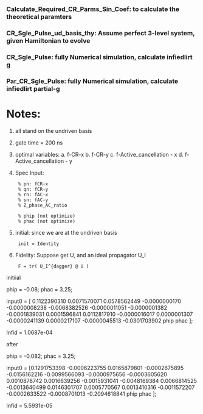 ### Calculate_Required_CR_Parms_Sin_Coef: to calculate the theoretical paramters


### CR_Sgle_Pulse_ud_basis_thy: Assume perfect 3-level system, given Hamiltonian to evolve


### CR_Sgle_Pulse: fully Numerical simulation, calculate infiedlirt g


### Par_CR_Sgle_Pulse:  fully Numerical simulation, calculate infiedlirt  partial-g


# Notes:
1. all stand on the undriven basis
2. gate time = 200 ns
3. optimal variables: 
a. f-CR-x
b. f-CR-y
c. f-Active_cancellation - x
d. f-Active_cancellation - y

4. Spec
Input:

        % pn: fCR-x
        % qn: fCR-y
        % rn: fAC-x
        % sn: fAC-y
        % Z_phase_AC_ratio

        % phip (not optimize)
        % phac (not optimize)

5. initial:
    since we are at the undriven basis
    
        init = Identity
    
6. Fidelity:
    Suppose get U, and an ideal propagator U_I
    
        F = tr( U_I^{dagger} @ U )

initiial

phip = -0.08;
phac = 3.25;

input0 = [ 0.1122390310
     0.0071570071
     0.0578562449
     -0.0000000170
     -0.0000008238
     -0.0068382526
     -0.0000011051
     -0.0000001382
     -0.0001839031
     0.0001596841
     0.0112817910
     -0.0000016017
     0.0000001307
     -0.0000241139
     0.0000217107
     -0.0000045513
     -0.0301703902
phip
phac
 ];

Infid = 1.0687e-04

after

phip = -0.082;
phac = 3.25;

input0 = [0.1291753398
     -0.0006223755
     0.0165879801
     -0.0002675895
     -0.0156162216
     -0.0099566093
     -0.0000975656
     -0.0003605620
     0.0010878742
     0.0016639256
     -0.0015931041
     -0.0048169384
     0.0066814525
     -0.0013640499
     0.0146301707
     0.0005770567
     0.0013410316
     -0.0011572207
     -0.0002633522
     -0.0008701013
     -0.2094618841
phip
phac
 ];

Infid = 5.5931e-05
